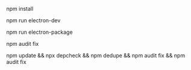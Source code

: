 npm install

npm run electron-dev

npm run electron-package

npm audit fix

npm update && npx depcheck && npm dedupe && npm audit fix && npm audit fix
